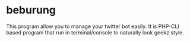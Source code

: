 beburung
========

This program allow you to manage your twitter bot easily. It is PHP-CLI based program that run in terminal/console to naturally look geekz style.
